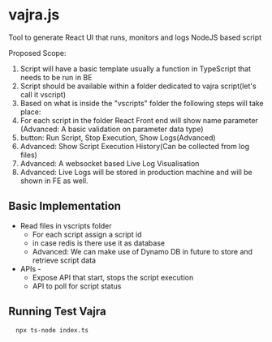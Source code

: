 # vajra.js
Tool to generate React UI that runs, monitors and logs NodeJS based script

Proposed Scope:
1. Script will have a basic template usually a function in TypeScript that needs to be run in BE
2. Script should be available within a folder dedicated to vajra script(let's call it vscript)
3. Based on what is inside the "vscripts" folder the following steps will take place:
  4. For each script in the folder React Front end will show name parameter (Advanced: A basic validation on parameter data type)
  5. button: Run Script, Stop Execution, Show Logs(Advanced)
  6. Advanced: Show Script Execution History(Can be collected from log files)
7. Advanced: A websocket based Live Log Visualisation
8. Advanced: Live Logs will be stored in production machine and will be shown in FE as well.

## Basic Implementation
* Read files in vscripts folder
  * For each script assign a script id
  * in case redis is there use it as database
  * Advanced: We can make use of Dynamo DB in future to store and retrieve script data
* APIs -
  * Expose API that start, stops the script execution
  * API to poll for script status

## Running Test Vajra
```
  npx ts-node index.ts
```
